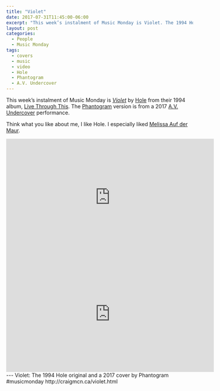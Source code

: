 ```yaml
---
title: "Violet"
date: 2017-07-31T11:45:00-06:00
excerpt: "This week’s instalment of Music Monday is Violet. The 1994 Hole original and a 2017 cover by Phantogram."
layout: post
categories:
  - People
  - Music Monday
tags:
  - covers
  - music
  - video
  - Hole
  - Phantogram
  - A.V. Undercover
---
```

This week’s instalment of Music Monday is [_Violet_](https://en.wikipedia.org/wiki/Violet_(Hole_song)) by [Hole](https://en.wikipedia.org/wiki/Hole_(band)) from their 1994 album, [Live Through This](https://en.wikipedia.org/wiki/Live_Through_This). The [Phantogram](http://www.phantogram.com/) version is from a 2017 [A.V. Undercover](http://www.avclub.com/video/phantogram-channels-courtney-love-kicks-season-8-v-255755) performance.

Think what you like about me, I like Hole. I especially liked [Melissa Auf der Maur](http://xmadmx.com/).

<div class="video-container">
  <iframe width="560" height="315" src="https://www.youtube.com/embed/cH_rfGBwamc" frameborder="0" allowfullscreen></iframe>
</div>

<div class="video-container">
  <iframe width="560" height="315" src="https://www.youtube.com/embed/bH9ADGfsdBo" frameborder="0" allowfullscreen></iframe>
</div>
---
Violet: The 1994 Hole original and a 2017 cover by Phantogram #musicmonday http://craigmcn.ca/violet.html
